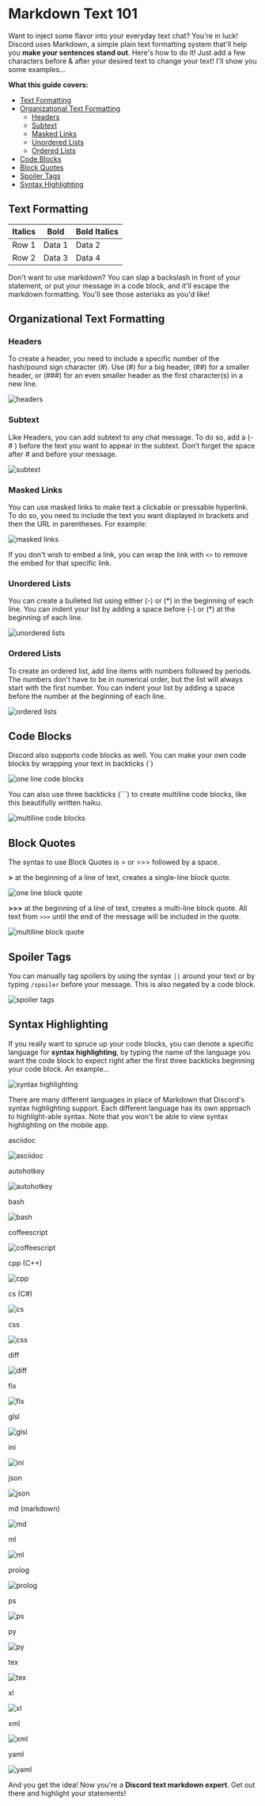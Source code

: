 # Markdown Text 101

Want to inject some flavor into your everyday text chat? You're in luck! Discord uses Markdown, a simple plain text formatting system that'll help you **make your sentences stand out**. Here's how to do it! Just add a few characters before & after your desired text to change your text! I'll show you some examples...

**What this guide covers:**

- [Text Formatting](#text-formatting)
- [Organizational Text Formatting](#organizational-text-formatting)
  - [Headers](#headers)
  - [Subtext](#subtext)
  - [Masked Links](#masked-links)
  - [Unordered Lists](#unordered-lists)
  - [Ordered Lists](#ordered-lists)
- [Code Blocks](#code-blocks)
- [Block Quotes](#block-quotes)
- [Spoiler Tags](#spoiler-tags)
- [Syntax Highlighting](#syntax-highlighting)

## Text Formatting

| Italics | Bold | Bold Italics |
|----------|----------|----------|
| Row 1    | Data 1   | Data 2   |
| Row 2    | Data 3   | Data 4   |

Don't want to use markdown? You can slap a backslash in front of your statement, or put your message in a code block, and it'll escape the markdown formatting. You'll see those asterisks as you'd like!

## Organizational Text Formatting

### Headers

To create a header, you need to include a specific number of the hash/pound sign character (#). Use (#) for a big header, (##) for a smaller header, or (###) for an even smaller header as the first character(s) in a new line.

![headers](https://i.imgur.com/9dhQ4SE.png)

### Subtext

Like Headers, you can add subtext to any chat message. To do so, add a (-# ) before the text you want to appear in the subtext. Don’t forget the space after # and before your message.

![subtext](https://i.imgur.com/ADFapDa.png)

### Masked Links

You can use masked links to make text a clickable or pressable hyperlink. To do so, you need to include the text you want displayed in brackets and then the URL in parentheses. For example:

![masked links](https://i.imgur.com/313wSx8.png)

If you don't wish to embed a link, you can wrap the link with `<>` to remove the embed for that specific link.

### Unordered Lists

You can create a bulleted list using either (-) or (\*) in the beginning of each line. You can indent your list by adding a space before (-) or (\*) at the beginning of each line.

![unordered lists](https://i.imgur.com/v6pTIhe.png)

### Ordered Lists

To create an ordered list, add line items with numbers followed by periods. The numbers don't have to be in numerical order, but the list will always start with the first number. You can indent your list by adding a space before the number at the beginning of each line.

![ordered lists](https://i.imgur.com/yZ0bgbl.png)

## Code Blocks

Discord also supports code blocks as well.  You can make your own code blocks by wrapping your text in backticks (\`)

![one line code blocks](https://i.imgur.com/UNxqhiy.png)

You can also use three backticks (\`\`\`) to create multiline code blocks, like this beautifully written haiku.

![multiline code blocks](https://i.imgur.com/XvNIZ2b.png)

## Block Quotes

The syntax to use Block Quotes is > or >>> followed by a space.

**\>** at the beginning of a line of text, creates a single-line block quote.

![one line block quote](https://i.imgur.com/JJGECw1.png)

**\>\>\>** at the beginning of a line of text, creates a multi-line block quote. All text from `>>>` until the end of the message will be included in the quote.

![multiline block quote](https://i.imgur.com/TL1Tfu8.png)

## Spoiler Tags

You can manually tag spoilers by using the syntax `||` around your text or by typing `/spoiler` before your message. This is also negated by a code block.

![spoiler tags](https://i.imgur.com/rWhCqMc.png)

## Syntax Highlighting

If you really want to spruce up your code blocks, you can denote a specific language for **syntax highlighting**, by typing the name of the language you want the code block to expect right after the first three backticks beginning your code block. An example...

![syntax highlighting](https://i.imgur.com/cT1lDcy.png)

There are many different languages in place of Markdown that Discord's syntax highlighting support. Each different language has its own approach to highlight-able syntax. Note that you won't be able to view syntax highlighting on the mobile app.

asciidoc

![asciidoc](https://i.imgur.com/jT1UHko.png)

autohotkey

![autohotkey](https://i.imgur.com/TKEKFok.png)

bash

![bash](https://i.imgur.com/sMlKwsf.png)

coffeescript

![coffeescript](https://i.imgur.com/nuqQSjY.png)

cpp (C++)

![cpp](https://i.imgur.com/wwrzgrQ.png)

cs (C#)

![cs](https://i.imgur.com/6skWo5z.png)

css

![css](https://i.imgur.com/Nr7DsZA.png)

diff

![diff](https://i.imgur.com/JfoaZ63.png)

fix

![fix](https://i.imgur.com/v3Qw5tC.png)

glsl

![glsl](https://i.imgur.com/AdUfLEM.png)

ini

![ini](https://i.imgur.com/Pd8sbyQ.png)

json

![json](https://i.imgur.com/Jkuipkp.png)

md (markdown)

![md](https://i.imgur.com/wLunJuH.png)

ml

![ml](https://i.imgur.com/BQFfCnj.png)

prolog

![prolog](https://i.imgur.com/K3UyAdH.png)

ps

![ps](https://i.imgur.com/XmKiby8.png)

py

![py](https://i.imgur.com/G81EjVL.png)

tex

![tex](https://i.imgur.com/rxL4JoI.png)

xl

![xl](https://i.imgur.com/fGSFsKN.png)

xml

![xml](https://i.imgur.com/UELn5Un.png)

yaml

![yaml](https://i.imgur.com/aT0Nmjy.png)

And you get the idea! Now you're a **Discord text markdown expert**. Get out there and highlight your statements!
